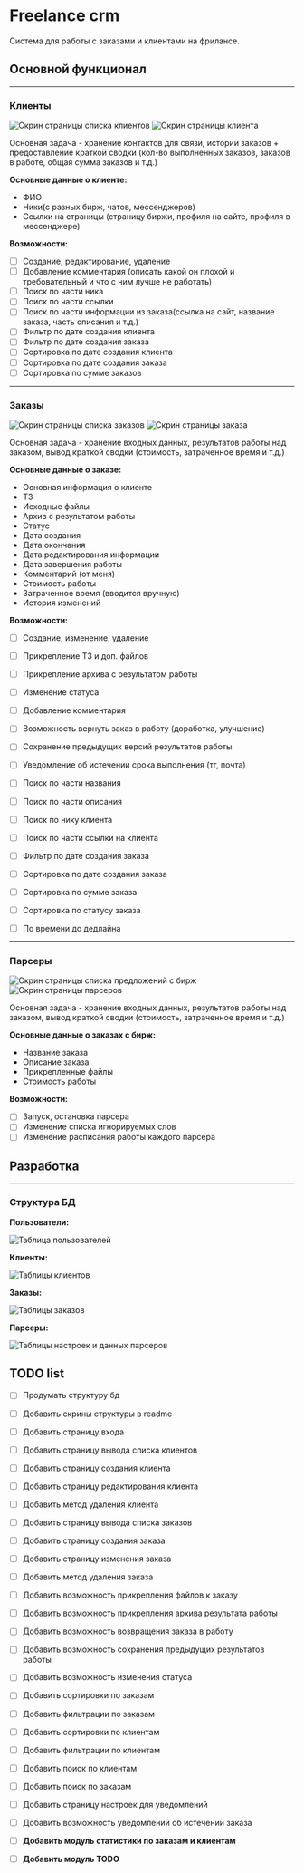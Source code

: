 # Freelance crm

Система для работы с заказами и клиентами на фрилансе.

## Основной функционал
***
### Клиенты

![Скрин страницы списка клиентов][clients-screen]
![Скрин страницы клиента][clients-screen-detailed]

Основная задача - хранение контактов для связи, истории заказов + предоставление
краткой сводки (кол-во выполненных заказов, заказов в работе, общая сумма заказов и т.д.)

**Основные данные о клиенте:**
- ФИО
- Ники(с разных бирж, чатов, мессенджеров)
- Ссылки на страницы (страницу биржи, профиля на сайте, профиля в мессенджере)


**Возможности:**
- [ ] Создание, редактирование, удаление
- [ ] Добавление комментария (описать какой он плохой и требовательный
и что с ним лучше не работать)
- [ ] Поиск по части ника
- [ ] Поиск по части ссылки
- [ ] Поиск по части информации из заказа(ссылка на сайт, название заказа, 
часть описания и т.д.)
- [ ] Фильтр по дате создания клиента
- [ ] Фильтр по дате создания заказа
- [ ] Сортировка по дате создания клиента
- [ ] Сортировка по дате создания заказа
- [ ] Сортировка по сумме заказов

***
### Заказы

![Скрин страницы списка заказов][orders-screen]
![Скрин страницы заказа][orders-screen-detailed]

Основная задача - хранение входных данных, результатов работы над заказом,
вывод краткой сводки (стоимость, затраченное время и т.д.)

**Основные данные о заказе:**
- Основная информация о клиенте
- ТЗ
- Исходные файлы
- Архив с результатом работы
- Статус
- Дата создания
- Дата окончания
- Дата редактирования информации
- Дата завершения работы
- Комментарий (от меня)
- Стоимость работы
- Затраченное время (вводится вручную)
- История изменений

**Возможности:**
- [ ] Создание, изменение, удаление
- [ ] Прикрепление ТЗ и доп. файлов
- [ ] Прикрепление архива с результатом работы
- [ ] Изменение статуса
- [ ] Добавление комментария
- [ ] Возможность вернуть заказ в работу (доработка, улучшение)
- [ ] Сохранение предыдущих версий результатов работы
- [ ] Уведомление об истечении срока выполнения (тг, почта)
- [ ] Поиск по части названия
- [ ] Поиск по части описания
- [ ] Поиск по нику клиента
- [ ] Поиск по части ссылки на клиента
- [ ] Фильтр по дате создания заказа
- [ ] Сортировка по дате создания заказа
- [ ] Сортировка по сумме заказа
- [ ] Сортировка по статусу заказа
- [ ] По времени до дедлайна


***
### Парсеры

![Скрин страницы списка предложений с бирж][market-projects-screen]
![Скрин страницы парсеров][parsers-screen]

Основная задача - хранение входных данных, результатов работы над заказом,
вывод краткой сводки (стоимость, затраченное время и т.д.)

**Основные данные о заказах с бирж:**
- Название заказа
- Описание заказа
- Прикрепленные файлы
- Стоимость работы

**Возможности:**
- [ ] Запуск, остановка парсера
- [ ] Изменение списка игнорируемых слов
- [ ] Изменение расписания работы каждого парсера

## Разработка

***
### Структура БД

**Пользователи:**

![Таблица пользователей][sql-db-users]

**Клиенты:**

![Таблицы клиентов][sql-db-clients]

**Заказы:**

![Таблицы заказов][sql-db-orders]


**Парсеры:**

![Таблицы настроек и данных парсеров][sql-db-market-projects]


## TODO list
- [ ] Продумать структуру бд
- [ ] Добавить скрины структуры в readme
- [ ] Добавить страницу входа
- [ ] Добавить страницу вывода списка клиентов
- [ ] Добавить страницу создания клиента
- [ ] Добавить страницу редактирования клиента
- [ ] Добавить метод удаления клиента
- [ ] Добавить страницу вывода списка заказов
- [ ] Добавить страницу создания заказа
- [ ] Добавить страницу изменения заказа
- [ ] Добавить метод удаления заказа
- [ ] Добавить возможность прикрепления файлов к заказу
- [ ] Добавить возможность прикрепления архива результата работы
- [ ] Добавить возможность возвращения заказа в работу
- [ ] Добавить возможность сохранения предыдущих результатов работы
- [ ] Добавить возможность изменения статуса
- [ ] Добавить сортировки по заказам
- [ ] Добавить фильтрации по заказам
- [ ] Добавить сортировки по клиентам
- [ ] Добавить фильтрации по клиентам
- [ ] Добавить поиск по клиентам
- [ ] Добавить поиск по заказам
- [ ] Добавить страницу настроек для уведомлений
- [ ] Добавить возможность уведомлений об истечении заказа
- [ ] **Добавить модуль статистики по заказам и клиентам**
- [ ] **Добавить модуль TODO**


[comment]: <> (links)
[clients-screen]: <> "Скрин страницы списка клиентов"
[clients-screen-detailed]: <> "Скрин страницы клиента"
[orders-screen]: <> "Скрин страницы списка заказов"
[orders-screen-detailed]: <> "Скрин страницы заказа"
[market-projects-screen]: <> "Скрин страницы списка предложений с биржи"
[parsers-screen]: <> "Скрин страницы парсеров"
[sql-db-users]: <> "Таблица пользователей"
[sql-db-clients]: <> "Таблицы пользователей"
[sql-db-orders]: <> "Таблицы заказов"
[sql-db-market-projects]: <> "Таблицы настроек и данных парсеров"
